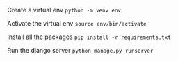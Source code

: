Create a virtual env
``python -m venv env``

Activate the virtual env
``source env/bin/activate``

Install all the packages
``pip install -r requirements.txt``

Run the django server
``python manage.py runserver ``
